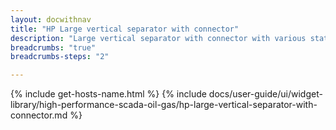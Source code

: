 ```yaml
---
layout: docwithnav
title: "HP Large vertical separator with connector"
description: "Large vertical separator with connector with various states."
breadcrumbs: "true"
breadcrumbs-steps: "2"

---
```

{% include get-hosts-name.html %}
{% include docs/user-guide/ui/widget-library/high-performance-scada-oil-gas/hp-large-vertical-separator-with-connector.md %}

